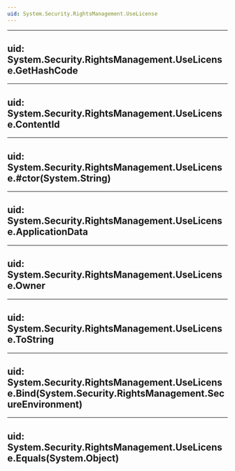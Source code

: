 ```yaml
---
uid: System.Security.RightsManagement.UseLicense
---
```


---
uid: System.Security.RightsManagement.UseLicense.GetHashCode
---

---
uid: System.Security.RightsManagement.UseLicense.ContentId
---

---
uid: System.Security.RightsManagement.UseLicense.#ctor(System.String)
---

---
uid: System.Security.RightsManagement.UseLicense.ApplicationData
---

---
uid: System.Security.RightsManagement.UseLicense.Owner
---

---
uid: System.Security.RightsManagement.UseLicense.ToString
---

---
uid: System.Security.RightsManagement.UseLicense.Bind(System.Security.RightsManagement.SecureEnvironment)
---

---
uid: System.Security.RightsManagement.UseLicense.Equals(System.Object)
---
